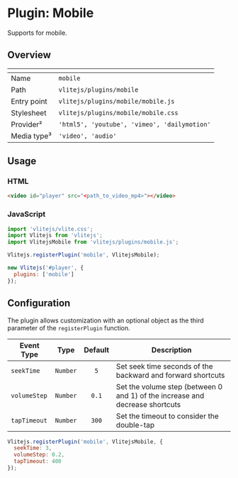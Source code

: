 # Plugin: Mobile

Supports for mobile.

## Overview

| <!-- -->         | <!-- -->                                     |
| ---------------- | -------------------------------------------- |
| Name             | `mobile`                                     |
| Path             | `vlitejs/plugins/mobile`                     |
| Entry point      | `vlitejs/plugins/mobile/mobile.js`           |
| Stylesheet       | `vlitejs/plugins/mobile/mobile.css`          |
| Provider&sup2;   | `'html5', 'youtube', 'vimeo', 'dailymotion'` |
| Media type&sup3; | `'video', 'audio'`                           |

## Usage

### HTML

```html
<video id="player" src="<path_to_video_mp4>"></video>
```

### JavaScript

```js
import 'vlitejs/vlite.css';
import Vlitejs from 'vlitejs';
import VlitejsMobile from 'vlitejs/plugins/mobile.js';

Vlitejs.registerPlugin('mobile', VlitejsMobile);

new Vlitejs('#player', {
  plugins: ['mobile']
});
```

## Configuration

The plugin allows customization with an optional object as the third parameter of the `registerPlugin` function.

| Event Type   |    Type    | Default | Description                                                                  |
| ------------ | :--------: | :-----: | ---------------------------------------------------------------------------- |
| `seekTime`   |  `Number`  |   `5`   | Set seek time seconds of the backward and forward shortcuts                  |
| `volumeStep` |  `Number`  |  `0.1`  | Set the volume step (between 0 and 1) of the increase and decrease shortcuts |
| `tapTimeout` |  `Number`  |  `300`  | Set the timeout to consider the double-tap                                   |

```js
Vlitejs.registerPlugin('mobile', VlitejsMobile, {
  seekTime: 3,
  volumeStep: 0.2,
  tapTimeout: 400
});
```
